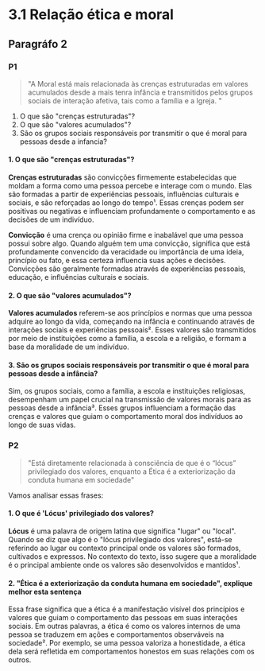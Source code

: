 # 3.1 Relação ética e moral

## Paragráfo 2

### P1

> "A Moral está mais relacionada às crenças estruturadas em valores acumulados desde a mais tenra infância e transmitidos pelos grupos sociais de interação afetiva, tais como a família e a Igreja. "


1. O que são "crenças estruturadas"?
2. O que são "valores acumulados"?
3. São os grupos sociais responsáveis por transmitir o que é moral para pessoas desde a infancia?

#### 1. O que são "crenças estruturadas"?

**Crenças estruturadas** são convicções firmemente estabelecidas que moldam a forma como uma pessoa percebe e interage com o mundo. Elas são formadas a partir de experiências pessoais, influências culturais e sociais, e são reforçadas ao longo do tempo¹. Essas crenças podem ser positivas ou negativas e influenciam profundamente o comportamento e as decisões de um indivíduo.

**Convicção** é uma crença ou opinião firme e inabalável que uma pessoa possui sobre algo. Quando alguém tem uma convicção, significa que está profundamente convencido da veracidade ou importância de uma ideia, princípio ou fato, e essa certeza influencia suas ações e decisões. Convicções são geralmente formadas através de experiências pessoais, educação, e influências culturais e sociais.

#### 2. O que são "valores acumulados"?

**Valores acumulados** referem-se aos princípios e normas que uma pessoa adquire ao longo da vida, começando na infância e continuando através de interações sociais e experiências pessoais². Esses valores são transmitidos por meio de instituições como a família, a escola e a religião, e formam a base da moralidade de um indivíduo.

#### 3. São os grupos sociais responsáveis por transmitir o que é moral para pessoas desde a infância?

Sim, os grupos sociais, como a família, a escola e instituições religiosas, desempenham um papel crucial na transmissão de valores morais para as pessoas desde a infância³. Esses grupos influenciam a formação das crenças e valores que guiam o comportamento moral dos indivíduos ao longo de suas vidas.

### P2

> "Está diretamente relacionada à consciência de que é o “lócus” privilegiado dos valores, enquanto a Ética é a exteriorização da conduta humana em sociedade"

Vamos analisar essas frases:

#### 1. O que é 'Lócus' privilegiado dos valores?

**Lócus** é uma palavra de origem latina que significa "lugar" ou "local". Quando se diz que algo é o "lócus privilegiado dos valores", está-se referindo ao lugar ou contexto principal onde os valores são formados, cultivados e expressos. No contexto do texto, isso sugere que a moralidade é o principal ambiente onde os valores são desenvolvidos e mantidos¹.

#### 2. "Ética é a exteriorização da conduta humana em sociedade", explique melhor esta sentença

Essa frase significa que a ética é a manifestação visível dos princípios e valores que guiam o comportamento das pessoas em suas interações sociais. Em outras palavras, a ética é como os valores internos de uma pessoa se traduzem em ações e comportamentos observáveis na sociedade². Por exemplo, se uma pessoa valoriza a honestidade, a ética dela será refletida em comportamentos honestos em suas relações com os outros. 